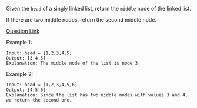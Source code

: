 Given the `head` of a singly linked list, return the `middle` node of the linked list.

If there are two middle nodes, return the second middle node.

[Question Link](https://leetcode.com/problems/middle-of-the-linked-list/)

Example 1:
```
Input: head = [1,2,3,4,5]
Output: [3,4,5]
Explanation: The middle node of the list is node 3.
```

Example 2:
```
Input: head = [1,2,3,4,5,6]
Output: [4,5,6]
Explanation: Since the list has two middle nodes with values 3 and 4, we return the second one.
```
